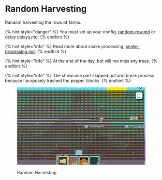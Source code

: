 # Random Harvesting

Random harvesting the rows of farms.

{% hint style="danger" %}
You must set up your config, [random-row.md](../customizing-your-configuration/customizable-configuration/options/random-row.md "mention") or delay [delays.md](../customizing-your-configuration/customizable-configuration/delays.md "mention").
{% endhint %}

{% hint style="info" %}
Read more about snake processing, [snake-processing.md](snake-processing.md "mention").
{% endhint %}

{% hint style="info" %}
At the end of the day, bot will not miss any trees.
{% endhint %}

{% hint style="info" %}
The showcase part skipped put and break process because i purposely trashed the pepper blocks.
{% endhint %}

<figure><img src="../.gitbook/assets/Random Harvesting.gif" alt=""><figcaption><p>Random Harvesting</p></figcaption></figure>

